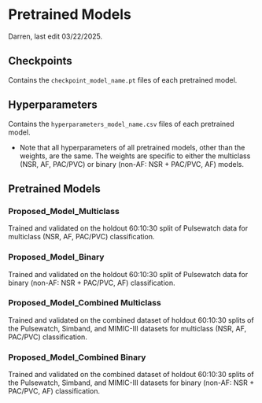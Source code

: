 # Pretrained Models
Darren, last edit 03/22/2025.

## Checkpoints
Contains the `checkpoint_model_name.pt` files of each pretrained model.

## Hyperparameters
Contains the `hyperparameters_model_name.csv` files of each pretrained model.
- Note that all hyperparameters of all pretrained models, other than the weights, are the same. The weights are specific to either the multiclass (NSR, AF, PAC/PVC) or binary (non-AF: NSR + PAC/PVC, AF) models.

## Pretrained Models
### Proposed_Model_Multiclass
Trained and validated on the holdout 60:10:30 split of Pulsewatch data for multiclass (NSR, AF, PAC/PVC) classification.

### Proposed_Model_Binary
Trained and validated on the holdout 60:10:30 split of Pulsewatch data for binary (non-AF: NSR + PAC/PVC, AF) classification.

### Proposed_Model_Combined Multiclass
Trained and validated on the combined dataset of holdout 60:10:30 splits of the Pulsewatch, Simband, and MIMIC-III datasets for multiclass (NSR, AF, PAC/PVC) classification.

### Proposed_Model_Combined Binary
Trained and validated on the combined dataset of holdout 60:10:30 splits of the Pulsewatch, Simband, and MIMIC-III datasets for binary (non-AF: NSR + PAC/PVC, AF) classification.
